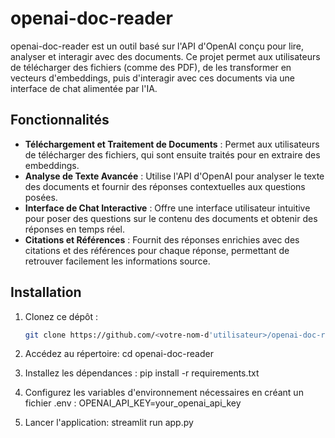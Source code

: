 # openai-doc-reader

openai-doc-reader est un outil basé sur l'API d'OpenAI conçu pour lire, analyser et interagir avec des documents. Ce projet permet aux utilisateurs de télécharger des fichiers (comme des PDF), de les transformer en vecteurs d'embeddings, puis d'interagir avec ces documents via une interface de chat alimentée par l'IA.

## Fonctionnalités

- **Téléchargement et Traitement de Documents** : Permet aux utilisateurs de télécharger des fichiers, qui sont ensuite traités pour en extraire des embeddings.
- **Analyse de Texte Avancée** : Utilise l'API d'OpenAI pour analyser le texte des documents et fournir des réponses contextuelles aux questions posées.
- **Interface de Chat Interactive** : Offre une interface utilisateur intuitive pour poser des questions sur le contenu des documents et obtenir des réponses en temps réel.
- **Citations et Références** : Fournit des réponses enrichies avec des citations et des références pour chaque réponse, permettant de retrouver facilement les informations source.

## Installation

1. Clonez ce dépôt :
   ```bash
   git clone https://github.com/<votre-nom-d'utilisateur>/openai-doc-reader.git

2. Accédez au répertoire:
   cd openai-doc-reader

3. Installez les dépendances :
   pip install -r requirements.txt

4. Configurez les variables d'environnement nécessaires en créant un fichier .env :
   OPENAI_API_KEY=your_openai_api_key

5. Lancer l'application:
   streamlit run app.py
